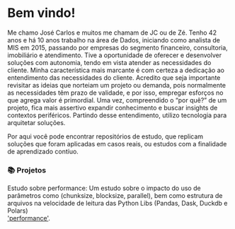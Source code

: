# Bem vindo! 
Me chamo José Carlos e muitos me chamam de JC ou de Zé. Tenho 42 anos e há 10 anos trabalho na área de Dados, iniciando como analista de MIS em 2015, passando por empresas do segmento financeiro, consultoria, imobiliário e atendimento.
Tive a oportunidade de oferecer e desenvolver soluções com autonomia, tendo em vista atender as necessidades do cliente.
Minha característica mais marcante é com certeza a dedicação ao entendimento das necessidades do cliente. Acredito que seja importante revisitar as ideias que norteiam um projeto ou demanda, pois normalmente as necessidades têm prazo de validade, e por isso, empregar esforços no que agrega valor é primordial. Uma vez, compreendido o “por quê?” de um projeto, fica mais assertivo expandir conhecimento e buscar insights de contextos periféricos.
Partindo desse entendimento, utilizo tecnologia para arquitetar soluções. <br>

Por aqui você pode encontrar repositórios de estudo, que replicam soluções que foram aplicadas em casos reais, ou estudos com a finalidade de aprendizado contíuo. <br>

### 📚 Projetos
Estudo sobre performance:
Um estudo sobre o impacto do uso de parâmetros como (chunksize, blocksize, parallel), bem como estrutura de arquivos na velocidade de leitura das Python Libs (Pandas, Dask, Duckdb e Polars) <br>
['performance'](https://github.com/JoseCarlos-7/estudos_sobre_performance).


